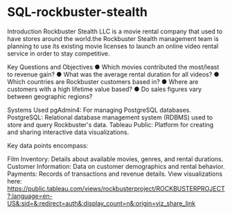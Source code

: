 # SQL-rockbuster-stealth
Introduction
Rockbuster Stealth LLC is a movie rental company that used to have stores around the
world.the Rockbuster Stealth management team is planning to use its existing movie licenses to launch an online video rental service in order to stay competitive.

Key Questions and Objectives
● Which movies contributed the most/least to revenue gain?
● What was the average rental duration for all videos?
● Which countries are Rockbuster customers based in?
● Where are customers with a high lifetime value based?
● Do sales figures vary between geographic regions?

Systems Used
pgAdmin4: For managing PostgreSQL databases.
PostgreSQL: Relational database management system (RDBMS) used to store and query Rockbuster's data.
Tableau Public: Platform for creating and sharing interactive data visualizations.

Key data points encompass:

Film Inventory: Details about available movies, genres, and rental durations.
Customer Information: Data on customer demographics and rental behavior.
Payments: Records of transactions and revenue details.
View visualizations here: https://public.tableau.com/views/rockbusterproject/ROCKBUSTERPROJECT?:language=en-US&:sid=&:redirect=auth&:display_count=n&:origin=viz_share_link
